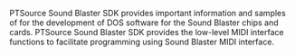 PTSource Sound Blaster SDK provides important information and samples of for the development of DOS software for the Sound Blaster chips and cards. PTSource Sound Blaster SDK provides the low-level MIDI interface functions to facilitate programming using Sound Blaster MIDI interface.
